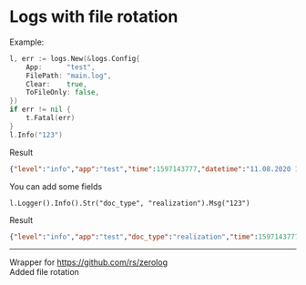 # Logs with file rotation

Example:
```go
l, err := logs.New(&logs.Config{
    App:      "test",
    FilePath: "main.log",
    Clear:    true,
    ToFileOnly: false,
})
if err != nil {
    t.Fatal(err)
}
l.Info("123")
```
Result
```json
{"level":"info","app":"test","time":1597143777,"datetime":"11.08.2020 16:02:57.9183141","message":"123"}
```

You can add some fields
```
l.Logger().Info().Str("doc_type", "realization").Msg("123")
```
Result
```json
{"level":"info","app":"test","doc_type":"realization","time":1597143777,"datetime":"11.08.2020 16:02:57.9183141","message":"123"}
```







---
Wrapper for https://github.com/rs/zerolog  
Added file rotation